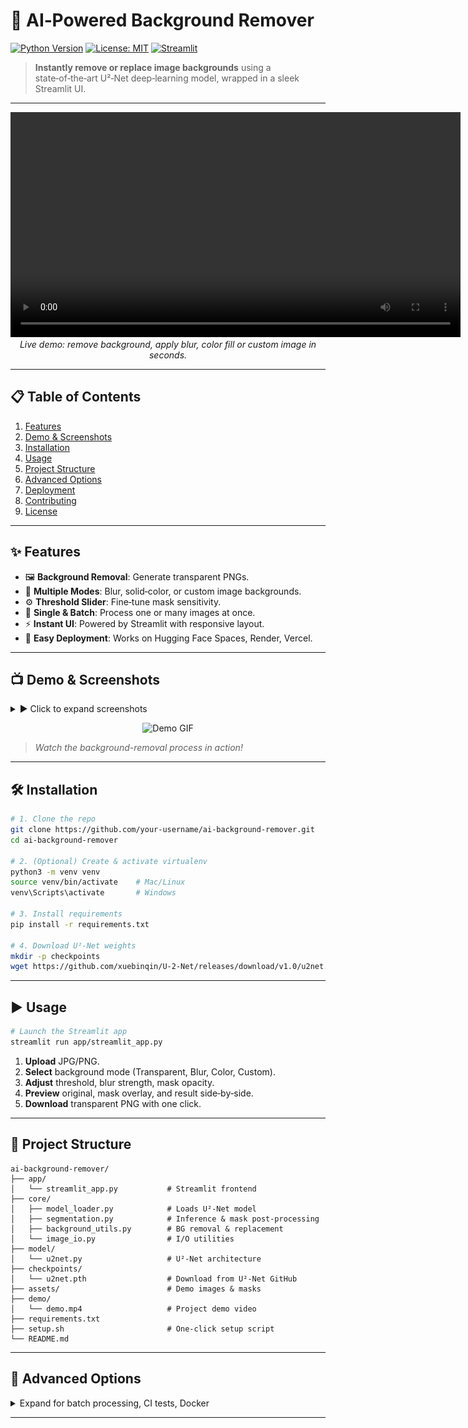# 🎨 AI‑Powered Background Remover

[![Python Version](https://img.shields.io/badge/python-3.8%2B-blue)](https://www.python.org/) [![License: MIT](https://img.shields.io/badge/license-MIT-green)](LICENSE) [![Streamlit](https://img.shields.io/badge/streamlit-1.0-orange)](https://streamlit.io/)

> **Instantly remove or replace image backgrounds** using a state‑of‑the‑art U²‑Net deep‑learning model, wrapped in a sleek Streamlit UI.

---

<p align="center">
  <video width="720" controls>
    <source src="demo/demo.mp4" type="video/mp4">
    Your browser does not support embedded videos.  
    <a href="demo/demo.mp4">Download the demo video</a>.
  </video>
  <br>
  <em>Live demo: remove background, apply blur, color fill or custom image in seconds.</em>
</p>

---

## 📋 Table of Contents

1. [Features](#-features)  
2. [Demo & Screenshots](#-demo--screenshots)  
3. [Installation](#-installation)  
4. [Usage](#-usage)  
5. [Project Structure](#-project-structure)  
6. [Advanced Options](#-advanced-options)  
7. [Deployment](#-deployment)  
8. [Contributing](#-contributing)  
9. [License](#-license)  

---

## ✨ Features

- 🖼 **Background Removal**: Generate transparent PNGs.  
- 🎨 **Multiple Modes**: Blur, solid‑color, or custom image backgrounds.  
- ⚙️ **Threshold Slider**: Fine‑tune mask sensitivity.  
- 🔄 **Single & Batch**: Process one or many images at once.  
- ⚡ **Instant UI**: Powered by Streamlit with responsive layout.  
- 🚀 **Easy Deployment**: Works on Hugging Face Spaces, Render, Vercel.  

---

## 📺 Demo & Screenshots

<details>
<summary>▶️ Click to expand screenshots</summary>

| Original | Mask Overlay | Result |
|:--------:|:------------:|:------:|
| <img src="assets/1603475977490-01.jpeg" width="200"/> | <img src="assets/sample_mask_overlay.jpg" width="200"/> | <img src="assets/sample_result.png" width="200"/> |

</details>

<!-- Add your GIF here -->
<p align="center">
  <img src="https://raw.githubusercontent.com/irkky/AI-Powered-Background-Remover/main/assets/demo/Video.gif" width="600" alt="Demo GIF"/>
</p>

> <em>Watch the background-removal process in action!</em>

---

## 🛠 Installation

```bash
# 1. Clone the repo
git clone https://github.com/your-username/ai-background-remover.git
cd ai-background-remover

# 2. (Optional) Create & activate virtualenv
python3 -m venv venv
source venv/bin/activate    # Mac/Linux
venv\Scripts\activate       # Windows

# 3. Install requirements
pip install -r requirements.txt

# 4. Download U²‑Net weights
mkdir -p checkpoints
wget https://github.com/xuebinqin/U-2-Net/releases/download/v1.0/u2net.pth -O checkpoints/u2net.pth
````

---

## ▶️ Usage

```bash
# Launch the Streamlit app
streamlit run app/streamlit_app.py
```

1. **Upload** JPG/PNG.
2. **Select** background mode (Transparent, Blur, Color, Custom).
3. **Adjust** threshold, blur strength, mask opacity.
4. **Preview** original, mask overlay, and result side‑by‑side.
5. **Download** transparent PNG with one click.

---

## 📂 Project Structure

```text
ai-background-remover/
├── app/
│   └── streamlit_app.py           # Streamlit frontend
├── core/
│   ├── model_loader.py            # Loads U²‑Net model
│   ├── segmentation.py            # Inference & mask post‑processing
│   ├── background_utils.py        # BG removal & replacement
│   └── image_io.py                # I/O utilities
├── model/
│   └── u2net.py                   # U²‑Net architecture
├── checkpoints/
│   └── u2net.pth                  # Download from U²-Net GitHub
├── assets/                        # Demo images & masks
├── demo/
│   └── demo.mp4                   # Project demo video
├── requirements.txt
├── setup.sh                       # One‑click setup script
└── README.md
```

---

## 🔧 Advanced Options

<details>
<summary>Expand for batch processing, CI tests, Docker</summary>

```bash
# Batch processing via command line
python tests/test_pipeline.py

# Build Docker container
docker build -t bg-remover .
docker run -p 8501:8501 bg-remover

# CI with pytest
pytest --maxfail=1 --disable-warnings -q
```

</details>

---
